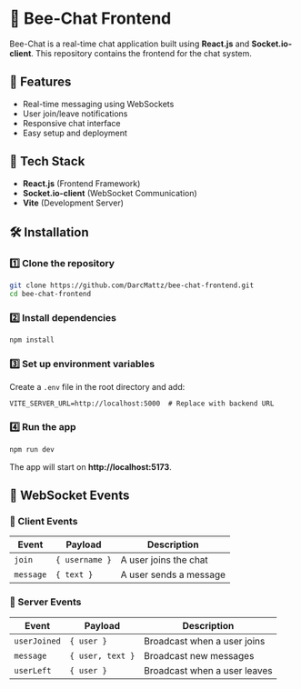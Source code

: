 # 🐝 Bee-Chat Frontend

Bee-Chat is a real-time chat application built using **React.js** and **Socket.io-client**. This repository contains the frontend for the chat system.

## 🚀 Features

- Real-time messaging using WebSockets
- User join/leave notifications
- Responsive chat interface
- Easy setup and deployment

## 📌 Tech Stack

- **React.js** (Frontend Framework)
- **Socket.io-client** (WebSocket Communication)
- **Vite** (Development Server)

## 🛠 Installation

### 1️⃣ Clone the repository

```bash
git clone https://github.com/DarcMattz/bee-chat-frontend.git
cd bee-chat-frontend
```

### 2️⃣ Install dependencies

```bash
npm install
```

### 3️⃣ Set up environment variables

Create a `.env` file in the root directory and add:

```env
VITE_SERVER_URL=http://localhost:5000  # Replace with backend URL
```

### 4️⃣ Run the app

```bash
npm run dev
```

The app will start on **http://localhost:5173**.

## 📡 WebSocket Events

### 🔹 Client Events

| Event     | Payload        | Description            |
| --------- | -------------- | ---------------------- |
| `join`    | `{ username }` | A user joins the chat  |
| `message` | `{ text }`     | A user sends a message |

### 🔹 Server Events

| Event        | Payload          | Description                  |
| ------------ | ---------------- | ---------------------------- |
| `userJoined` | `{ user }`       | Broadcast when a user joins  |
| `message`    | `{ user, text }` | Broadcast new messages       |
| `userLeft`   | `{ user }`       | Broadcast when a user leaves |
